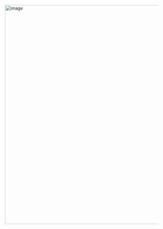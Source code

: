 <img width="721" alt="image" src="https://github.com/user-attachments/assets/75daa306-372f-45c4-afd5-3b1afd5f508d">
